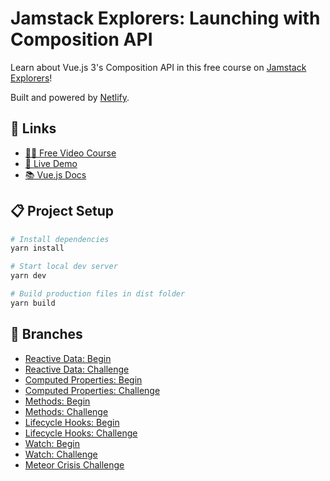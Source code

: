 # Jamstack Explorers: Launching with Composition API

Learn about Vue.js 3's Composition API in this free course on [Jamstack Explorers](https://explorers.netlify.com/learn/launching-with-composition-api?utm_source=twitter&utm_medium=je-comp-api-mis-bh&utm_campaign=devex)!

Built and powered by [Netlify](https://www.netlify.com/?utm_source=github&utm_medium=launch-comp-bh&utm_campaign=devex).

## 🔗 Links

- [👨‍🚀 Free Video Course](https://explorers.netlify.com/learn/launching-with-composition-api?utm_source=twitter&utm_medium=je-comp-api-mis-bh&utm_campaign=devex)
- [🦄 Live Demo](https://explorers-composition-api.netlify.app/?utm_source=twitter&utm_medium=expcompapi-bh&utm_campaign=devex)
- [📚 Vue.js Docs](https://v3.vuejs.org/)

## 📋 Project Setup

```bash
# Install dependencies
yarn install

# Start local dev server
yarn dev

# Build production files in dist folder
yarn build
```

## 📑 Branches

- [Reactive Data: Begin](https://github.com/netlify/explorers-composition-api/tree/reactive-data-begin)
- [Reactive Data: Challenge](https://github.com/netlify/explorers-composition-api/tree/reactive-data-challenge)
- [Computed Properties: Begin](https://github.com/netlify/explorers-composition-api/tree/computed-properties-begin)
- [Computed Properties: Challenge](https://github.com/netlify/explorers-composition-api/tree/computed-properties-challenge)
- [Methods: Begin](https://github.com/netlify/explorers-composition-api/tree/methods-begin)
- [Methods: Challenge](https://github.com/netlify/explorers-composition-api/tree/methods-challenge)
- [Lifecycle Hooks: Begin](https://github.com/netlify/explorers-composition-api/tree/lifecycle-hooks-begin)
- [Lifecycle Hooks: Challenge](https://github.com/netlify/explorers-composition-api/tree/lifecycle-hooks-challenge)
- [Watch: Begin](https://github.com/netlify/explorers-composition-api/tree/watch-begin)
- [Watch: Challenge](https://github.com/netlify/explorers-composition-api/tree/watch-challenge)
- [Meteor Crisis Challenge](https://github.com/netlify/explorers-composition-api/tree/meteor-crisis-challenge)
